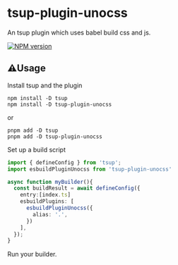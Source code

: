 # tsup-plugin-unocss
An tsup plugin which uses babel build css and js.

[![NPM version](https://img.shields.io/npm/v/tsup-plugin-unocss?color=a1b858&label=)](https://www.npmjs.com/package/tsup-plugin-unocss)


## ⚠️Usage 

Install tsup and the plugin

```shell
npm install -D tsup
npm install -D tsup-plugin-unocss
```
or
```shell
pnpm add -D tsup
pnpm add -D tsup-plugin-unocss
```
Set up a build script

```typescript
import { defineConfig } from 'tsup';
import esbuildPluginUnocss from 'tsup-plugin-unocss'

async function myBuilder(){
  const buildResult = await defineConfig({
    entry:[index.ts]
    esbuildPlugins: [
      esbuildPluginUnocss({
        alias: '.',
      })
    ],
  });
}
```
Run your builder.

